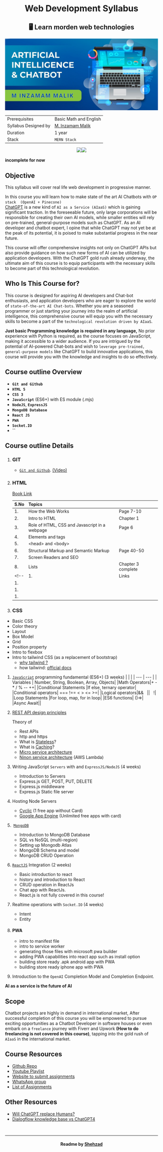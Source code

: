 <h1 align='center'>Web Development Syllabus</h1>
<h2 align='center'>🖥 Learn morden web technologies</h2>
<!-- <h4 align='center'><i>Talk to the future of computing.</i></h4> -->

<img src='./readme-assets/cover.png'/>

|||
|--|--|
| Prerequisites | Basic Math and English |
| Syllabus Designed by | [M. Inzamam Malik](https://www.linkedin.com/in/minzamam) |
| Duration | 1 year |
| Stack | `MERN Stack` |

<p align="center"><img src="https://skillicons.dev/icons?i=git,html,css,js,materialui" /><img src="https://skillicons.dev/icons?i=tailwind,react,nodejs,express,mongodb" />
</p>

 <!-- Google Assistant apps you will learn latest technologies Google Dialoglfow v2,  -->

**incomplete for now**

## Objective

This syllabus will cover real life web development in progressive manner.

In this course you will learn how to make state of the art AI Chatbots with `OP stack  (OpenAI + Pinecone)`<br>
[ChatGPT](https://openai.com/blog/chatgpt) is a new kind of `AI as a Service (AIaaS)` which is gaining significant traction. In the foreseeable future, only large corporations will be responsible for creating their own AI models, while smaller entities will rely on pre-trained, general-purpose models such as ChatGPT. As an AI developer and chatbot expert, I opine that while ChatGPT may not yet be at the peak of its potential, it is poised to make substantial progress in the near future.

This course will offer comprehensive insights not only on ChatGPT APIs but also provide guidance on how such new forms of AI can be utilized by application developers. With the ChatGPT gold rush already underway, the ultimate aim of this course is to equip participants with the necessary skills to become part of this technological revolution.

## Who Is This Course for?

This course is designed for aspiring AI developers and Chat-bot enthusiasts, and application developers who are eager to explore the world of `state-of-the-art AI Chat-bots`. Whether you are a seasoned programmer or just starting your journey into the realm of artificial intelligence, this comprehensive course will equip you with the necessary skills to become a part of the `technological revolution driven by AIaaS`.

**Just basic Programming knowledge is required in any language,** No prior experience with Python is required, as the course focuses on JavaScript, making it accessible to a wider audience. If you are intrigued by the potential of AI-powered Chat-bots and wish to `leverage pre-trained, general-purpose models` like ChatGPT to build innovative applications, this course will provide you with the knowledge and insights to do so effectively.

## Course outline Overview

- **`Git and Github`**
- **`HTML 5`**
- **`CSS 3`**
- **`JavaScript`** (ES6+) with ES module (.mjs)
- **`NodeJS`**, **`ExpressJS`**
- **`MongoDB Database`**
- **`React JS`**
- **`PWA`**
- **`Socket.IO`**
- **``**

## Course outline Details

1. ### GIT

    - [`Git and Github`](https://rogerdudler.github.io/git-guide/). [(Video)](https://youtu.be/vbH9gMqJ5GQ)

1. ### HTML

    [Book Link](https://github.com/shehza-d/Learning-Resources/blob/main/02.Starting-of-Development(HTML)/00.Web_development_book(jon-ducket).pdf)

   |S.No |Topics||
   |- |-|-|
   |1. |How the Web Works| Page 7-10|
   |2. |Intro to HTML|Chapter 1|
   |3. |Role of HTML, CSS and Javascript in a webpage| Page 6|
   |4. |Elements and tags|
   |5. |\<head\> and \<body\>|
   |6. |Structural Markup and Semantic Markup|Page 40-50|
   |7. |Screen Readers and SEO|
    |8. |Lists| Chapter 3 complete|
    <!-- |1. |Links|Chapter 3 complete|
    |1. |||
    |1. |||
    |1. ||| -->

1. ### CSS

- Basic CSS
- Color theory
- Layout
- Box Model
- Grid
- Position property
- Intro to flexbox
- Intro to tailwind CSS (as a replacement of bootstrap)
  - [why tailwind ?](https://www.youtube.com/watch?v=CLkxRnRQtDE)
  - how tailwind: [official docs](https://tailwindcss.com/docs/)

1. [`JavaScript`](https://www.youtube.com/playlist?list=PLu0W_9lII9ahR1blWXxgSlL4y9iQBnLpR) programming fundamental (ES6+) (3 weeks)
    |   |   |
    | --- | --- |
    | Variables | Number, String, Boolean, Array, Objects|
    |Math Operators|+ - \* / % -- ++|
    |Conditional Statements |If else, ternary operator|
    |Conditional operators| === !== < > <= >=|
    |Logical operators|&& &nbsp; \|\| &nbsp; !|
    |Loop Statements |For loop, map, for in loop|
    |ES6 functions| ()=>|
    |Async Await||

1. [REST API design principles](https://www.ibm.com/topics/rest-apis)

    Theory of

    - Rest APIs
    - http and https
    - What is [Stateless](https://www.interviewbit.com/blog/gradle-vs-maven/)?
    - What is [Caching](https://aws.amazon.com/caching/)?
    - [Micro service architecture](https://cloud.google.com/learn/what-is-microservices-architecture)
    - [Ninon service architecture](https://techbeacon.com/app-dev-testing/nanoservices-where-they-fit-where-they-dont) (AWS Lambda)

1. Writing JavaScript `Servers` with and `ExpressJS/NodeJS` (4 weeks)

    - Introduction to Servers
    - Express.js GET, POST, PUT, DELETE
    - Express.js middleware
    - Express.js Static file server

1. Hosting Node Servers
    - [Cyclic](https://www.cyclic.sh/) (1 free app without Card)
    - [Google App Engine](https://cloud.google.com/appengine) (Unlimited free apps with card)

1. &nbsp;[`MongoDB`](https://learn.mongodb.com/)

    - Introduction to MongoDB Database
    - SQL vs NoSQL (multi-region)
    - Setting up Mongodb Atlas
    - MongoDB Schema and model
    - MongoDB CRUD Operation

1. [`ReactJS`](https://daveceddia.com/react-getting-started-tutorial/) Integration (2 weeks)
    - Basic introduction to react
    - history and introduction to React
    - CRUD operation in ReactJs
    - Chat app with ReactJs.
    - React.js is not fully covered in this course!

1. Realtime operations with `Socket.IO` (4 weeks)
    - Intent
    - Entity

1. #### PWA

    - intro to manifest file
    - intro to service worker
    - generating those files with microsoft pwa builder
    - adding PWA capabilities into react app such as install option
    - building store ready .apk android app with PWA
    - building store ready iphone app with PWA

1. Introduction to the `OpenAI` Completion Model and Completion Endpoint.

**AI as a service is the future of AI**

## Scope

Chatbot projects are highly in demand in international market, After successful completion of this
course you will be empowered to pursue exciting opportunities as a Chatbot Developer in software houses or even embark on a `freelance` journey with Fiverr and Upwork **(How to do freelancing is not covered in this course)**, tapping into the gold rush of `AIaaS` in the international market.

## Course Resources

- [Github Repo](https://github.com/mInzamamMalik/SMIT-chatbot-b3)
- [Youtube Playlist](https://youtube.com/playlist?list=PLaZSdijfCCJAaiGINILElinr8wlgNS7Vy)
- [Website to submit assignments](https://sysborg-air.web.app/)
- [WhatsApp group](https://chat.whatsapp.com/IRY1Bd1OxIpGa6lcLh8HzB)
- [List of Assignments](./Assignments.md)

## Other Resources

- [Will ChatGPT replace Humans?](https://youtu.be/84kL9fInMfQ)
- [Dialogflow knowledge base vs ChatGPT4](https://youtu.be/BZgjbCX1vVU)

<br><hr>

<h4 align='center'>Readme by <a href='https://github.com/shehza-d/'>Shehzad</a></h4>
